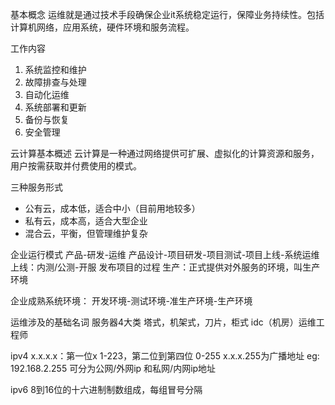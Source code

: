 
基本概念
运维就是通过技术手段确保企业it系统稳定运行，保障业务持续性。包括计算机网络，应用系统，硬件环境和服务流程。

工作内容
1. 系统监控和维护
2. 故障排查与处理
3. 自动化运维
4. 系统部署和更新
5. 备份与恢复
6. 安全管理

云计算基本概述
云计算是一种通过网络提供可扩展、虚拟化的计算资源和服务，用户按需获取并付费使用的模式。

三种服务形式
- 公有云，成本低，适合中小（目前用地较多）
- 私有云，成本高，适合大型企业
- 混合云，平衡，但管理维护复杂

企业运行模式
产品-研发-运维
产品设计-项目研发-项目测试-项目上线-系统运维
上线：内测/公测-开服 发布项目的过程
生产：正式提供对外服务的环境，叫生产环境

企业成熟系统环境：
开发环境-测试环境-准生产环境-生产环境

运维涉及的基础名词
服务器4大类
塔式，机架式，刀片，柜式
idc（机房）运维工程师

ipv4
x.x.x.x：第一位x 1-223，第二位到第四位 0-255
x.x.x.255为广播地址 eg: 192.168.2.255
可分为公网/外网ip 和私网/内网ip地址

ipv6
8到16位的十六进制制数组成，每组冒号分隔